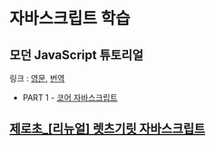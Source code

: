 # 자바스크립트 학습

## 모던 JavaScript 튜토리얼

링크 : [영문](https://javascript.info), [번역](https://ko.javascript.info/)

- PART 1 - [코어 자바스크립트](https://github.com/jjaehwi/Learn_Javascript/tree/main/Modern_JS/1_Core)

## [제로초\_[리뉴얼] 렛츠기릿 자바스크립트](https://github.com/jjaehwi/Learn_Javascript/tree/main/Zerocho_JS)
